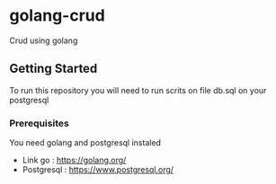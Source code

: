 # golang-crud
Crud using golang

## Getting Started

To run this repository you will need to run scrits on file db.sql on your postgresql

### Prerequisites
You need golang and postgresql instaled

* Link go : https://golang.org/
* Postgresql : https://www.postgresql.org/
